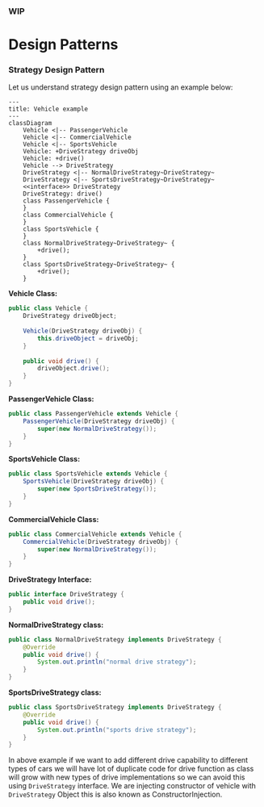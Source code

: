 ### WIP

# Design Patterns


### Strategy Design Pattern

Let us understand strategy design pattern using an example below:

```mermaid
---
title: Vehicle example
---
classDiagram
    Vehicle <|-- PassengerVehicle
    Vehicle <|-- CommercialVehicle
    Vehicle <|-- SportsVehicle
    Vehicle: +DriveStrategy driveObj
    Vehicle: +drive()
    Vehicle --> DriveStrategy
    DriveStrategy <|-- NormalDriveStrategy~DriveStrategy~
    DriveStrategy <|-- SportsDriveStrategy~DriveStrategy~
    <<interface>> DriveStrategy
    DriveStrategy: drive()
    class PassengerVehicle {
    }
    class CommercialVehicle {
    }
    class SportsVehicle {
    }
    class NormalDriveStrategy~DriveStrategy~ {
        +drive();
    }
    class SportsDriveStrategy~DriveStrategy~ {
        +drive();
    }
```
**Vehicle Class:**
```java
public class Vehicle {
    DriveStrategy driveObject;
    
    Vehicle(DriveStrategy driveObj) {
        this.driveObject = driveObj;
    }
    
    public void drive() {
        driveObject.drive();
    }
}
```
**PassengerVehicle Class:**
```java
public class PassengerVehicle extends Vehicle {
    PassengerVehicle(DriveStrategy driveObj) {
        super(new NormalDriveStrategy());
    }
}
```
**SportsVehicle Class:**
```java
public class SportsVehicle extends Vehicle {
    SportsVehicle(DriveStrategy driveObj) {
        super(new SportsDriveStrategy());
    }
}
```
**CommercialVehicle Class:**
```java
public class CommercialVehicle extends Vehicle {
    CommercialVehicle(DriveStrategy driveObj) {
        super(new NormalDriveStrategy());
    }
}
```
**DriveStrategy Interface:**
```java
public interface DriveStrategy {
    public void drive();
}
```
**NormalDriveStrategy class:**
```java
public class NormalDriveStrategy implements DriveStrategy {
    @Override
    public void drive() {
        System.out.println("normal drive strategy");
    }
}
```
**SportsDriveStrategy class:**
```java
public class SportsDriveStrategy implements DriveStrategy {
    @Override
    public void drive() {
        System.out.println("sports drive strategy");
    }
}
```

In above example if we want to add different drive capability to different types of cars we will have lot of 
duplicate code for drive function as class will grow with new types of drive implementations so we can avoid this using 
``DriveStrategy`` interface. We are injecting constructor of vehicle with ``DriveStrategy`` Object this is also known as
ConstructorInjection.